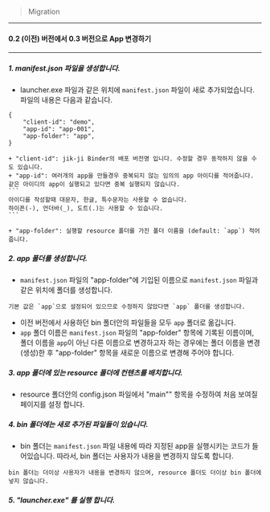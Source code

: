 > Migration

--------------------------------------------
#### 0.2 (이전) 버전에서 0.3 버전으로 App 변경하기
--------------------------------------------

##### 1. manifest.json 파일을 생성합니다.
* launcher.exe 파일과 같은 위치에 `manifest.json` 파일이 새로 추가되었습니다.
파일의 내용은 다음과 같습니다.
```
{
    "client-id": "demo",
    "app-id": "app-001",
    "app-folder": "app",
}
```
    + "client-id": jik-ji Binder의 배포 버전명 입니다. 수정할 경우 동작하지 않을 수도 있습니다.
    + "app-id": 여러개의 app을 만들경우 중복되지 않는 임의의 app 아이디를 적어줍니다. 
    같은 아이디의 app이 실행되고 있다면 중복 실행되지 않습니다.
    ```
    아이디를 작성할때 대문자, 한글, 특수문자는 사용할 수 없습니다.
    하이픈(-), 언더바(_), 도트(.)는 사용할 수 있습니다.
    ```

    + "app-folder": 실행할 resource 폴더를 가진 폴더 이름을 (default: `app`) 적어 줍니다.

##### 2. app 폴더를 생성합니다.
* `manifest.json` 파일의 "app-folder"에 기입된 이름으로 `manifest.json` 파일과 같은 위치에 폴더를 생성합니다.
```
기본 값은 `app`으로 설정되어 있으므로 수정하지 않았다면 `app` 폴더를 생성합니다.
```

* 이전 버전에서 사용하던 bin 폴더안의 파일들을 모두 `app` 폴더로 옮깁니다.
* `app` 폴더 이름은 `manifest.json` 파일의 "app-folder" 항목에 기록된 이름이며,
 폴더 이름을 `app`이 아닌 다른 이름으로 변경하고자 하는 경우에는 
 폴더 이름을 변경(생성)한 후 "app-folder" 항목을 새로운 이름으로 변경해 주어야 합니다. 

##### 3. app 폴더에 있는 resource 폴더에 컨텐츠를 배치합니다.
* resource 폴더안의 config.json 파일에서 "main"" 항목을 수정하여 처음 보여질 페이지를 설정 합니다.

##### 4. bin 폴더에는 새로 추가된 파일들이 있습니다.
* bin 폴더는 `manifest.json` 파일 내용에 따라 지정된 app을 실행시키는 코드가 들어있습니다.
따라서, bin 폴더는 사용자가 내용을 변경하지 않도록 합니다.
```
bin 폴더는 더이상 사용자가 내용을 변경하지 않으며, resource 폴더도 더이상 bin 폴더에 넣지 않습니다.
```

##### 5. "launcher.exe" 를 실행 합니다.




